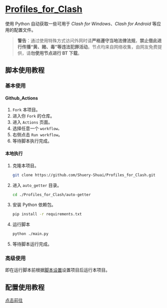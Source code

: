 # [Profiles_for_Clash](https://github.com/Shuery-Shuai/Profiles_for_Clash "Shuery-Shuai/Profiles_for_Clash: Profiles can be used in Clash for Windows, Clash for Android and so on.")

使用 Python 自动获取一些可用于 _Clash for Windows_、_Clash for Android_ 等应用的配置文件。

> **警告**：通过使用特殊方式访问外网时请**严格遵守当地法律法规**，**禁止借此进行传播“黄、赌、毒”等违法犯罪活动**。节点均来自网络收集，由网友免费提供，请**勿使用节点进行 BT 下载**。

## 脚本使用教程

### 基本使用

#### Github\_Actions

1. `Fork` 本项目。
2. 进入你 `Fork` 的仓库。
3. 进入 `Actions` 页面。
4. 选择任意一个 `workflow。`
5. 右侧点击 `Run workflow`。
6. 等待脚本执行完成。

#### 本地执行

1. 克隆本项目。

   ```sh
   git clone https://github.com/Shuery-Shuai/Profiles_for_Clash.git
   ```

2. 进入 `auto_getter` 目录。

   ```sh
   cd ./Profiles_for_Clash/auto-getter
   ```

3. 安装 Python 依赖包。

   ```sh
   pip install -r requirements.txt
   ```

4. 运行脚本

   ```sh
   python ./main.py
   ```

5. 等待脚本运行完成。

### 高级使用

即在运行脚本前根据[脚本设置]('./脚本设置.md')设置项目后运行本项目。

## 配置使用教程

[点击前往](https://github.com/Shuery-Shuai/Profiles_for_Clash/wiki#%E9%85%8D%E7%BD%AE%E6%96%87%E4%BB%B6 "Home · Shuery-Shuai/Profiles_for_Clash Wiki")
